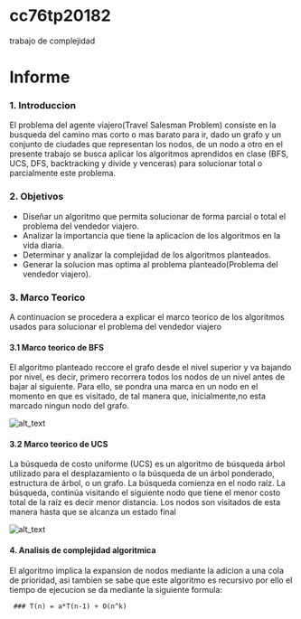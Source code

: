 # cc76tp20182
trabajo de complejidad

# Informe

### 1. Introduccion

El problema del agente viajero(Travel Salesman Problem) consiste en la busqueda del camino mas corto o mas barato para ir, dado un grafo 
y un conjunto de ciudades que representan los nodos, de un nodo a otro en el presente trabajo se busca aplicar los algoritmos aprendidos en clase
(BFS, UCS, DFS, backtracking y divide y venceras) para solucionar total o parcialmente este problema.


### 2. Objetivos

* Diseñar un algoritmo que permita solucionar de forma parcial o total el problema del vendedor viajero.
* Analizar la importancia que tiene la aplicacion de los algoritmos en la vida diaria.
* Determinar y analizar la complejidad de los algoritmos planteados.
* Generar la solucion mas optima al problema planteado(Problema del vendedor viajero).

### 3. Marco Teorico

A continuacion se procedera a explicar el marco teorico de los algoritmos usados para solucionar el problema del vendedor viajero

#### 3.1 Marco teorico de BFS

El algoritmo planteado reccore el grafo desde el nivel superior y va bajando por nivel, es decir, primero recorrera todos los nodos de un nivel antes de bajar al siguiente. Para ello, se pondra una marca en un nodo en el momento en que es visitado, de tal manera que, inicialmente,no esta marcado ningun nodo del grafo.

![alt_text](https://github.com/Jhovi/cc76tp20182/blob/master/UCS) 


#### 3.2 Marco teorico de UCS

La búsqueda de costo uniforme (UCS) es un algoritmo de búsqueda árbol utilizado para el desplazamiento o la búsqueda de un árbol ponderado, estructura de árbol, o un grafo. La búsqueda comienza en el nodo raíz. La búsqueda, continúa visitando el siguiente nodo que tiene el menor costo total de la raíz es decir menor distancia. Los nodos son visitados de esta manera hasta que se alcanza un estado final

![alt_text](https://github.com/Jhovi/cc76tp20182/blob/master/UCS)



#### 4. Analisis de complejidad algoritmica

El algoritmo implica la expansion de nodos mediante la adicion a una cola de prioridad, asi tambien se sabe que este algoritmo es recursivo por ello el tiempo de ejecucion se da mediante la siguiente formula:

     ### T(n) = a*T(n-1) + O(n^k)





